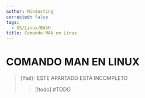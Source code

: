 ```yaml
---
author: Mindusting
corrected: false
tags:
  - OS/Linux/BASH
title: Comando MAN en Linux
---
```


# COMANDO MAN EN LINUX

> [!fail]- ESTE APARTADO ESTÁ INCOMPLETO
> > [!todo] #TODO

